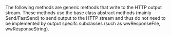 ﻿The following methods are generic methods that write to the HTTP output stream. These methods use the base class abstract methods (mainly Send/FastSend) to send output to the HTTP stream and thus do not need to be implemented by output specifc subclasses (such as wwResponseFile, wwResponseString).